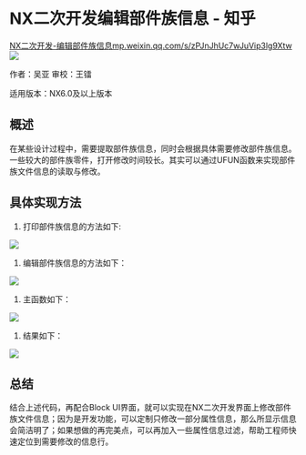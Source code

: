 # NX二次开发编辑部件族信息 - 知乎
[NX二次开发-编辑部件族信息​mp.weixin.qq.com/s/zPJnJhUc7wJuVip3lg9Xtw![](https://pic4.zhimg.com/v2-504893388c4abe0ac9efe03df6d42f73_ipico.jpg)
](https://link.zhihu.com/?target=https%3A//mp.weixin.qq.com/s/zPJnJhUc7wJuVip3lg9Xtw)

作者：吴亚 审校：王镭

适用版本：NX6.0及以上版本

概述
--

在某些设计过程中，需要提取部件族信息，同时会根据具体需要修改部件族信息。一些较大的部件族零件，打开修改时间较长。其实可以通过UFUN函数来实现部件族文件信息的读取与修改。

具体实现方法
------

1.  打印部件族信息的方法如下:

![](https://pic1.zhimg.com/v2-4af5c224ae4fe3a5f38dea6ff1992ad4_b.jpg)

1.  编辑部件族信息的方法如下：

![](https://pic2.zhimg.com/v2-bdbf5a11864ba2b510686035cf49d9d5_b.jpg)

1.  主函数如下：

![](https://pic2.zhimg.com/v2-19f3024587aa87e10f638062168df4e5_b.jpg)

1.  结果如下：

![](https://pic3.zhimg.com/v2-0b30d964d8e2c01b7840e4fc1855de86_b.jpg)

总结
--

结合上述代码，再配合Block UI界面，就可以实现在NX二次开发界面上修改部件族文件信息；因为是开发功能，可以定制只修改一部分属性信息，那么所显示信息会简洁明了；如果想做的再完美点，可以再加入一些属性信息过滤，帮助工程师快速定位到需要修改的信息行。